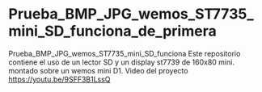 # Prueba_BMP_JPG_wemos_ST7735_mini_SD_funciona_de_primera
Prueba_BMP_JPG_wemos_ST7735_mini_SD_funciona
Este repositorio contiene el uso de un lector SD y un display st7739 de 160x80 mini.
montado sobre un wemos mini D1.
Video del proyecto https://youtu.be/9SFF3B1LssQ
